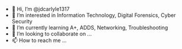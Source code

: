 - 👋 Hi, I’m @jdcarlyle1317
- 👀 I’m interested in Information Technology, Digital Forensics, Cyber Security
- 🌱 I’m currently learning A+, ADDS, Networking, Troubleshooting
- 💞️ I’m looking to collaborate on ...
- 📫 How to reach me ...

<!---
jdcarlyle1317/jdcarlyle1317 is a ✨ special ✨ repository because its `README.md` (this file) appears on your GitHub profile.
You can click the Preview link to take a look at your changes.
--->
